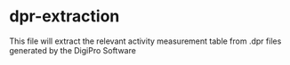 # dpr-extraction
This file will extract the relevant activity measurement table from .dpr files generated by the DigiPro Software
